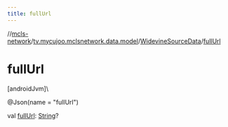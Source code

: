 ```yaml
---
title: fullUrl
---
```

//[mcls-network](../../../index.html)/[tv.mycujoo.mclsnetwork.data.model](../index.html)/[WidevineSourceData](index.html)/[fullUrl](full-url.html)



# fullUrl



[androidJvm]\




@Json(name = &quot;fullUrl&quot;)



val [fullUrl](full-url.html): [String](https://kotlinlang.org/api/latest/jvm/stdlib/kotlin/-string/index.html)?




